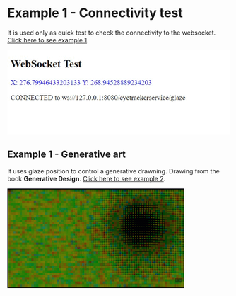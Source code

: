 # Example 1 - Connectivity test

It is used only as quick test to check the connectivity to the websocket.  [Click here to see example 1](et-01-connectivity-test/README.md).
   
   ![](docs/EyeTrackerTest01.gif)

## Example 1 - Generative art

It uses glaze position to control a generative drawning. Drawing from the book **Generative Design**. [Click here to see example 2](et-02-generative-design/README.md).
   
   ![](docs/EyeTrackerTest02.gif)
